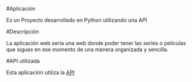 #Aplicación

Es un Proyecto desarrollado en Python utilizando una API

#Descripción

La aplicación web sería una web donde poder tener las series o peliculas que sigues en ese momento de una manera organizada y sencilla.

#API utilizada

Esta aplicación utiliza la [API](http://api.series.ly/docs/)
